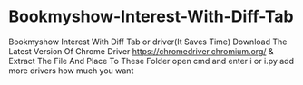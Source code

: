 # Bookmyshow-Interest-With-Diff-Tab
Bookmyshow Interest With Diff Tab or driver(It Saves Time)
Download The Latest Version Of Chrome Driver https://chromedriver.chromium.org/ & Extract The File And Place To These Folder open cmd and enter i or i.py
add more drivers how much you want 
